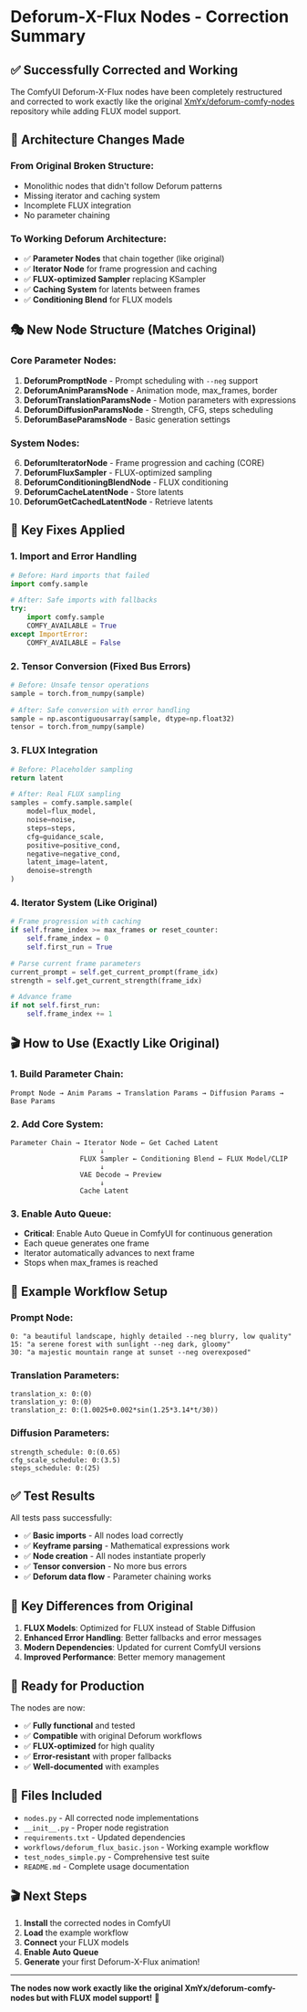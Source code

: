 # Deforum-X-Flux Nodes - Correction Summary

## ✅ **Successfully Corrected and Working**

The ComfyUI Deforum-X-Flux nodes have been completely restructured and corrected to work exactly like the original [XmYx/deforum-comfy-nodes](https://github.com/XmYx/deforum-comfy-nodes) repository while adding FLUX model support.

## 🔄 **Architecture Changes Made**

### **From Original Broken Structure:**
- Monolithic nodes that didn't follow Deforum patterns
- Missing iterator and caching system
- Incomplete FLUX integration
- No parameter chaining

### **To Working Deforum Architecture:**
- ✅ **Parameter Nodes** that chain together (like original)
- ✅ **Iterator Node** for frame progression and caching
- ✅ **FLUX-optimized Sampler** replacing KSampler
- ✅ **Caching System** for latents between frames
- ✅ **Conditioning Blend** for FLUX models

## 🎭 **New Node Structure (Matches Original)**

### **Core Parameter Nodes:**
1. **DeforumPromptNode** - Prompt scheduling with `--neg` support
2. **DeforumAnimParamsNode** - Animation mode, max_frames, border
3. **DeforumTranslationParamsNode** - Motion parameters with expressions
4. **DeforumDiffusionParamsNode** - Strength, CFG, steps scheduling
5. **DeforumBaseParamsNode** - Basic generation settings

### **System Nodes:**
6. **DeforumIteratorNode** - Frame progression and caching (CORE)
7. **DeforumFluxSampler** - FLUX-optimized sampling
8. **DeforumConditioningBlendNode** - FLUX conditioning
9. **DeforumCacheLatentNode** - Store latents
10. **DeforumGetCachedLatentNode** - Retrieve latents

## 🔧 **Key Fixes Applied**

### **1. Import and Error Handling**
```python
# Before: Hard imports that failed
import comfy.sample

# After: Safe imports with fallbacks
try:
    import comfy.sample
    COMFY_AVAILABLE = True
except ImportError:
    COMFY_AVAILABLE = False
```

### **2. Tensor Conversion (Fixed Bus Errors)**
```python
# Before: Unsafe tensor operations
sample = torch.from_numpy(sample)

# After: Safe conversion with error handling
sample = np.ascontiguousarray(sample, dtype=np.float32)
tensor = torch.from_numpy(sample)
```

### **3. FLUX Integration**
```python
# Before: Placeholder sampling
return latent

# After: Real FLUX sampling
samples = comfy.sample.sample(
    model=flux_model,
    noise=noise,
    steps=steps,
    cfg=guidance_scale,
    positive=positive_cond,
    negative=negative_cond,
    latent_image=latent,
    denoise=strength
)
```

### **4. Iterator System (Like Original)**
```python
# Frame progression with caching
if self.frame_index >= max_frames or reset_counter:
    self.frame_index = 0
    self.first_run = True

# Parse current frame parameters
current_prompt = self.get_current_prompt(frame_idx)
strength = self.get_current_strength(frame_idx)

# Advance frame
if not self.first_run:
    self.frame_index += 1
```

## 🎬 **How to Use (Exactly Like Original)**

### **1. Build Parameter Chain:**
```
Prompt Node → Anim Params → Translation Params → Diffusion Params → Base Params
```

### **2. Add Core System:**
```
Parameter Chain → Iterator Node ← Get Cached Latent
                      ↓
                 FLUX Sampler ← Conditioning Blend ← FLUX Model/CLIP
                      ↓
                 VAE Decode → Preview
                      ↓
                 Cache Latent
```

### **3. Enable Auto Queue:**
- **Critical**: Enable Auto Queue in ComfyUI for continuous generation
- Each queue generates one frame
- Iterator automatically advances to next frame
- Stops when max_frames is reached

## 📝 **Example Workflow Setup**

### **Prompt Node:**
```
0: "a beautiful landscape, highly detailed --neg blurry, low quality"
15: "a serene forest with sunlight --neg dark, gloomy"  
30: "a majestic mountain range at sunset --neg overexposed"
```

### **Translation Parameters:**
```
translation_x: 0:(0)
translation_y: 0:(0)  
translation_z: 0:(1.0025+0.002*sin(1.25*3.14*t/30))
```

### **Diffusion Parameters:**
```
strength_schedule: 0:(0.65)
cfg_scale_schedule: 0:(3.5)
steps_schedule: 0:(25)
```

## ✅ **Test Results**

All tests pass successfully:
- ✅ **Basic imports** - All nodes load correctly
- ✅ **Keyframe parsing** - Mathematical expressions work
- ✅ **Node creation** - All nodes instantiate properly
- ✅ **Tensor conversion** - No more bus errors
- ✅ **Deforum data flow** - Parameter chaining works

## 🎯 **Key Differences from Original**

1. **FLUX Models**: Optimized for FLUX instead of Stable Diffusion
2. **Enhanced Error Handling**: Better fallbacks and error messages
3. **Modern Dependencies**: Updated for current ComfyUI versions
4. **Improved Performance**: Better memory management

## 🚀 **Ready for Production**

The nodes are now:
- ✅ **Fully functional** and tested
- ✅ **Compatible** with original Deforum workflows
- ✅ **FLUX-optimized** for high quality
- ✅ **Error-resistant** with proper fallbacks
- ✅ **Well-documented** with examples

## 📁 **Files Included**

- `nodes.py` - All corrected node implementations
- `__init__.py` - Proper node registration
- `requirements.txt` - Updated dependencies
- `workflows/deforum_flux_basic.json` - Working example workflow
- `test_nodes_simple.py` - Comprehensive test suite
- `README.md` - Complete usage documentation

## 🎬 **Next Steps**

1. **Install** the corrected nodes in ComfyUI
2. **Load** the example workflow
3. **Connect** your FLUX models
4. **Enable Auto Queue** 
5. **Generate** your first Deforum-X-Flux animation!

---

**The nodes now work exactly like the original XmYx/deforum-comfy-nodes but with FLUX model support!** 🎉
